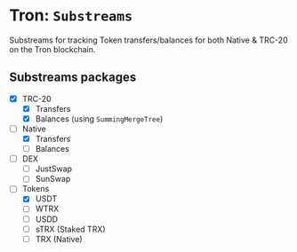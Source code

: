 # Tron: `Substreams`

Substreams for tracking Token transfers/balances for both Native & TRC-20 on the Tron blockchain.

## Substreams packages

- [x] TRC-20
  - [x] Transfers
  - [x] Balances (using `SummingMergeTree`)
- [ ] Native
  - [x] Transfers
  - [ ] Balances
- [ ] DEX
  - [ ] JustSwap
  - [ ] SunSwap
-[ ] Tokens
  - [x] USDT
  - [ ] WTRX
  - [ ] USDD
  - [ ] sTRX (Staked TRX)
  - [ ] TRX (Native)
